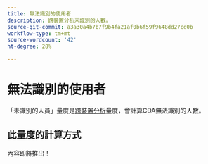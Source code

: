 ```yaml
---
title: 無法識別的使用者
description: 跨裝置分析未識別的人數。
source-git-commit: a3a30a4b7b7f9b4fa21af0b6f59f9648dd27cd0b
workflow-type: tm+mt
source-wordcount: '42'
ht-degree: 28%

---
```


# 無法識別的使用者

「未識別的人員」量度是[跨裝置分析](../cda/overview.md)量度，會計算CDA無法識別的人數。

## 此量度的計算方式

內容即將推出！

